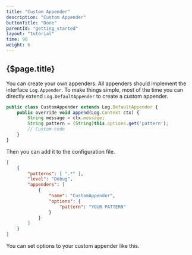 ```yaml
---
title: "Custom Appender"
description: "Custom Appender"
buttonTitle: "Done"
parentId: "getting_started"
layout: "tutorial"
time: 90
weight: 6
---
```


## {$page.title}

You can create your own appenders. All appenders should implement the interface `Log.Appender`. To make things simple, most of the time you can directly extend `Log.DefaultAppender` to create a custom appender.

```javascript
public class CustomAppender extends Log.DefaultAppender {
    public override void append(Log.Context ctx) {
        String message = ctx.message;
        String pattern = (String)this.options.get('pattern');
        // Custom code
    }
}
```

Then you can add it to the configuration file.

```JSON
[
    {
        "patterns": [ ".*" ],
        "level": "Debug",
        "appenders": [
            {
                "name": "CustomAppender",
                "options": {
                    "pattern": "YOUR PATTERN"
                }
            }
        ]
    }
]
```

You can set options to your custom appender like this.
